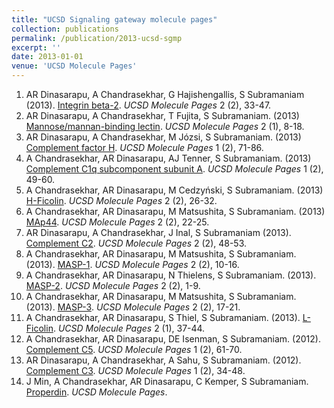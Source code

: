 ```yaml
---
title: "UCSD Signaling gateway molecule pages"
collection: publications
permalink: /publication/2013-ucsd-sgmp
excerpt: ''
date: 2013-01-01
venue: 'UCSD Molecule Pages'
---
```

1. AR Dinasarapu, A Chandrasekhar, G Hajishengallis, S Subramaniam (2013). [Integrin beta-2](http://escholarship.org/uc/item/6s87779x). <i>UCSD Molecule Pages</i> 2 (2), 33-47. 
2. AR Dinasarapu, A Chandrasekhar, T Fujita, S Subramaniam. (2013) [Mannose/mannan-binding lectin](http://escholarship.org/uc/item/6pf767sn). <i>UCSD Molecule Pages</i> 2 (1), 8-18. 
3. AR Dinasarapu, A Chandrasekhar, M Józsi, S Subramaniam. (2013) [Complement factor H](http://escholarship.org/uc/item/4400c856). <i>UCSD Molecule Pages</i> 1 (2), 71-86.
4. A Chandrasekhar, AR Dinasarapu, AJ Tenner, S Subramaniam. (2013) [Complement C1q subcomponent subunit A](http://escholarship.org/uc/item/9663z86s). <i>UCSD Molecule Pages</i> 1 (2), 49-60.
5. A Chandrasekhar, AR Dinasarapu, M Cedzyński, S Subramaniam. (2013) [H-Ficolin](http://escholarship.org/uc/item/7sf902jf). <i>UCSD Molecule Pages</i> 2 (2), 26-32.
6. A Chandrasekhar, AR Dinasarapu, M Matsushita, S Subramaniam. (2013) [MAp44](http://escholarship.org/uc/item/4028n4n3). <i>UCSD Molecule Pages</i> 2 (2), 22-25.
7. AR Dinasarapu, A Chandrasekhar, J Inal, S Subramaniam (2013). [Complement C2](http://escholarship.org/uc/item/07h8p9hg). <i>UCSD Molecule Pages</i> 2 (2), 48-53.
8. A Chandrasekhar, AR Dinasarapu, M Matsushita, S Subramaniam. (2013). [MASP-1](http://escholarship.org/uc/item/65r091gb). <i>UCSD Molecule Pages</i> 2 (2), 10-16.
9. A Chandrasekhar, AR Dinasarapu, N Thielens, S Subramaniam. (2013). [MASP-2](http://escholarship.org/uc/item/65r091gb). <i>UCSD Molecule Pages</i> 2 (2), 1-9.
10. A Chandrasekhar, AR Dinasarapu, M Matsushita, S Subramaniam. (2013). [MASP-3](http://escholarship.org/uc/item/7xx5t910). <i>UCSD Molecule Pages</i> 2 (2), 17-21.
11. A Chandrasekhar, AR Dinasarapu, S Thiel, S Subramaniam. (2013). [L-Ficolin](http://escholarship.org/uc/item/7sf902jf). <i>UCSD Molecule Pages</i> 2 (1), 37-44.
12. A Chandrasekhar, AR Dinasarapu, DE Isenman, S Subramaniam. (2012). [Complement C5](http://escholarship.org/uc/item/76k5d1mt). <i>UCSD Molecule Pages</i> 1 (2), 61-70.
13. AR Dinasarapu, A Chandrasekhar, A Sahu, S Subramaniam. (2012). [Complement C3](http://escholarship.org/uc/item/07h8p9hg). <i>UCSD Molecule Pages</i> 1 (2), 34-48.
14. J Min, A Chandrasekhar, AR Dinasarapu, C Kemper, S Subramaniam. [Properdin](http://www.signalinggateway.org/molecule/jsp/rsc/pdf/A004258.pdf). <i>UCSD Molecule Pages</i>.
